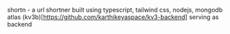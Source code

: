 shortn - a url shortner built using typescript, tailwind css, nodejs, mongodb atlas
(kv3b)[https://github.com/karthikeyaspace/kv3-backend] serving as backend
